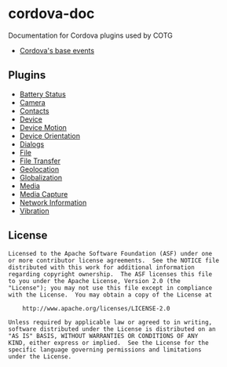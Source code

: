 # cordova-doc
Documentation for Cordova plugins used by COTG 

- [Cordova's base events](events/index.md)

## Plugins
- [Battery Status](plugins/battery-status/index.md)
- [Camera](plugins/camera/index.md)
- [Contacts](plugins/contacts/index.md)
- [Device](plugins/device/index.md)
- [Device Motion](plugins/device-motion/index.md)
- [Device Orientation](plugins/device-orientation/index.md)
- [Dialogs](plugins/dialogs/index.md)
- [File](plugins/file/index.md)
- [File Transfer](plugins/file-transfer/index.md)
- [Geolocation](plugins/geolocation/index.md)
- [Globalization](plugins/globalization/index.md)
- [Media](plugins/media/index.md)
- [Media Capture](plugins/media-capture/index.md)
- [Network Information](plugins/network-information/index.md)
- [Vibration](plugins/vibration/index.md)

## License

    Licensed to the Apache Software Foundation (ASF) under one
    or more contributor license agreements.  See the NOTICE file
    distributed with this work for additional information
    regarding copyright ownership.  The ASF licenses this file
    to you under the Apache License, Version 2.0 (the
    "License"); you may not use this file except in compliance
    with the License.  You may obtain a copy of the License at

        http://www.apache.org/licenses/LICENSE-2.0

    Unless required by applicable law or agreed to in writing,
    software distributed under the License is distributed on an
    "AS IS" BASIS, WITHOUT WARRANTIES OR CONDITIONS OF ANY
    KIND, either express or implied.  See the License for the
    specific language governing permissions and limitations
    under the License.
